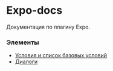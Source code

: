 # Expo-docs
Документация по плагину Expo.

### Элементы
- [Условия и список базовых условий](conditions/about.md)
- [Диалоги](dialogue.md)

